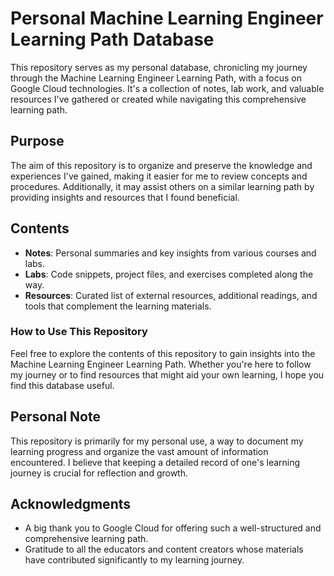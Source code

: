 # Personal Machine Learning Engineer Learning Path Database

This repository serves as my personal database, chronicling my journey through the Machine Learning Engineer Learning Path, with a focus on Google Cloud technologies. It's a collection of notes, lab work, and valuable resources I've gathered or created while navigating this comprehensive learning path.

## Purpose

The aim of this repository is to organize and preserve the knowledge and experiences I've gained, making it easier for me to review concepts and procedures. Additionally, it may assist others on a similar learning path by providing insights and resources that I found beneficial.

## Contents

- **Notes**: Personal summaries and key insights from various courses and labs.
- **Labs**: Code snippets, project files, and exercises completed along the way.
- **Resources**: Curated list of external resources, additional readings, and tools that complement the learning materials.

### How to Use This Repository

Feel free to explore the contents of this repository to gain insights into the Machine Learning Engineer Learning Path. Whether you're here to follow my journey or to find resources that might aid your own learning, I hope you find this database useful.

## Personal Note

This repository is primarily for my personal use, a way to document my learning progress and organize the vast amount of information encountered. I believe that keeping a detailed record of one's learning journey is crucial for reflection and growth.

## Acknowledgments

- A big thank you to Google Cloud for offering such a well-structured and comprehensive learning path.
- Gratitude to all the educators and content creators whose materials have contributed significantly to my learning journey.
